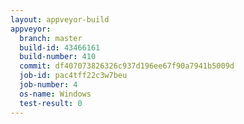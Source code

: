 ```yaml
---
layout: appveyor-build
appveyor:
  branch: master
  build-id: 43466161
  build-number: 410
  commit: df407073826326c937d196ee67f90a7941b5009d
  job-id: pac4tff22c3w7beu
  job-number: 4
  os-name: Windows
  test-result: 0
---
```


